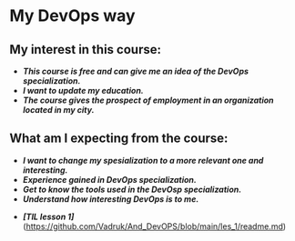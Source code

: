 # My DevOps way

## My interest in this course:
+	___This course is free and can give me an idea of the DevOps specialization.___
+	___I want to update my education.___
+	___The course gives the prospect of employment in an organization located in my city.___

## What am I expecting from the course:
+	___I want to change my spesialization to a more relevant one and interesting.___
+	___Experience gained in DevOps specialization.___
+	___Get to know the tools used in the DevOsp specialization.___
+	___Understand how interesting DevOps is to me.___
 *  ___[TIL lesson 1]___(https://github.com/Vadruk/And_DevOPS/blob/main/les_1/readme.md)
